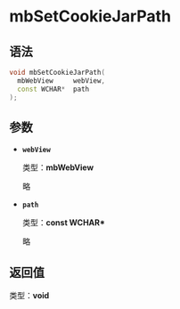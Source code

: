 # mbSetCookieJarPath

## 语法

``` cpp
void mbSetCookieJarPath(
  mbWebView     webView,
  const WCHAR*  path
);
```

## 参数

- **`webView`**

  类型：**mbWebView**

  略

- **`path`**

  类型：**const WCHAR\***

  略

## 返回值

类型：**void**
